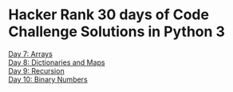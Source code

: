# Hacker Rank 30 days of Code Challenge Solutions in Python 3
[Day 7: Arrays](https://github.com/mitalishah25/30daysofCode/blob/master/arrays.py)<br />
[Day 8: Dictionaries and Maps](https://github.com/mitalishah25/30daysofCode/blob/master/dictionaries_maps.py)<br />
[Day 9: Recursion](https://github.com/mitalishah25/30daysofCode/blob/master/recursion.py)<br />
[Day 10: Binary Numbers](https://github.com/mitalishah25/30daysofCode/blob/master/binary_numbers.py)<br />
